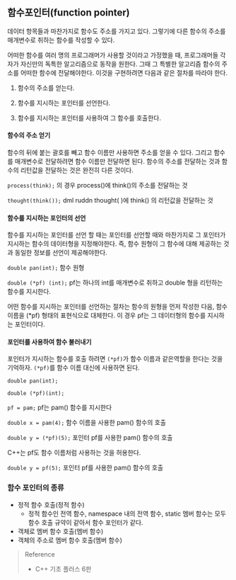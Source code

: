 ## 함수포인터(function pointer)

데이터 항목들과 마찬가지로 함수도 주소를 가지고 있다. 그렇기에 다른 함수의 주소를 매개변수로 취하는 함수를 작성할 수 있다. 

어떠한 함수를 여러 명의 프로그래머가 사용할 것이라고 가정했을 때, 프로그래머들 각자가 자신만의 독특한 알고리즘으로 동작을 원한다. 그때 그 특별한 알고리즘 함수의 주소를 어떠한 함수에 전달해야한다. 이것을 구현하려면 다음과 같은 절차를 따라야 한다.

1. 함수의 주소를 얻는다.

2. 함수를 지시하는 포인터를 선언한다.

3. 함수를 지시하는 포인터를 사용하여 그 함수를 호출한다.

#### 함수의 주소 얻기

함수의 뒤에 붙는 괄호를 빼고 함수 이름만 사용하면 주소를 얻을 수 있다. 그리고 함수를 매개변수로 전달하려면 함수 이름만 전달하면 된다. 함수의 주소를 전달하는 것과 함수의 리턴값을 전달하는 것은 완전히 다른 것이다.

`process(think);` 의 경우 process()에 think()의 주소를 전달하는 것

`thought(think());` dml ruddn thought( )에 think() 의 리턴값을 전달하는 것

#### 함수를 지시하는 포인터의 선언

함수를 지시하는 포인터를 선언 할 때는 포인터를 선언할 때와 마찬가지로 그 포인터가 지시하는 함수의 데이터형을 지정해야한다. 즉, 함수 원형이 그 함수에 대해 제공하는 것과 동일한 정보를 선언이 제공해야한다.

`double pan(int);` 함수 원형

`double (*pf) (int);` pf는 하나의 int를 매개변수로 취하고 double 형을 리턴하는 함수를 지시한다.

어떤 함수를 지시하는 포인터를 선언하는 절차는 함수의 원형을 먼저 작성한 다음, 함수 이름을 (*pf) 형태의 표현식으로 대체한다.  이 경우 pf는 그 데이터형의 함수를 지시하는 포인터이다.

#### 포인터를 사용하여 함수 불러내기

포인터가 지시하는 함수를 호출 하려면  `(*pf)`가 함수 이름과 같은역할을 한다는 것을 기억하자.  `(*pf)`를 함수 이름 대신에 사용하면 된다.

`double pan(int);`

`double (*pf)(int);`

`pf = pam;` pf는 pam() 함수를 지시한다

`double x = pam(4);` 함수 이름을 사용한 pam() 함수의 호출

`double y = (*pf)(5);` 포인터 pf를 사용한 pam() 함수의 호출

C++는 pf도 함수 이름처럼 사용하는 것을 허용한다.

`double y = pf(5);` 포인터 pf를 사용한 pam() 함수의 호출

### 함수 포인터의 종류

- 정적 함수 호출(정적 함수)
  - 정적 함수인 전역 함수, namespace 내의 전역 함수, static 멤버 함수는 모두 함수 호출 규약이 같아서 함수 포인터가 같다.
- 객체로 멤버 함수 호출(멤버 함수)
- 객체의 주소로 멤버 함수 호출(멤버 함수)

> Reference
>
> - C++ 기초 플러스 6판

